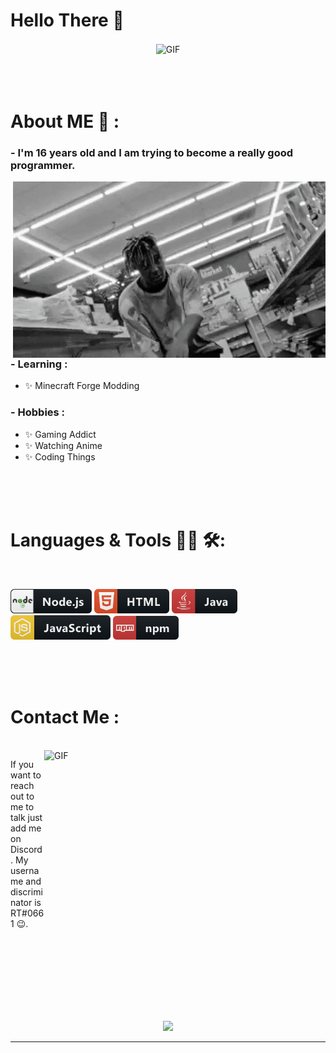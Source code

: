# Hello There 👋

<div align="center">
<img hight="300" width="700" alt="GIF" align="center" src="https://giffiles.alphacoders.com/210/210396.gif">
</div>

</br>
</br>
</br>


# About ME 💬 :

### - I'm 16 years old and I am trying to become a really good programmer.

<img hight="400" width="500" alt="GIF" align="right" src="https://github.com/rtgamingwdt/rtgamingwdt/blob/master/assets/juice-wrld.gif">

### - Learning :
- ✨ Minecraft Forge Modding

### - Hobbies : 
- ✨ Gaming Addict
- ✨ Watching Anime
- ✨ Coding Things

</br>
</br>
</br>



# Languages & Tools 👨‍💻 🛠:
</br>

<p align="center">

<!-- For more icons please follow  https://github.com/MikeCodesDotNET/ColoredBadges -->
[<img src="https://github.com/MikeCodesDotNET/ColoredBadges/raw/master/svg/dev/frameworks/nodejs.svg" alt="nodejs" width="130">](https://nodejs.org/)
[<img src="https://github.com/MikeCodesDotNET/ColoredBadges/raw/master/svg/dev/languages/html.svg" alt="html"  width="120">](https://html.com/)
[<img src="https://github.com/MikeCodesDotNET/ColoredBadges/raw/master/svg/dev/languages/java.svg" alt="java" width="105">](https://jdk.java.net/)
[<img src="https://github.com/MikeCodesDotNET/ColoredBadges/raw/master/svg/dev/languages/js.svg" alt="js" width="160">](https://www.javascript.com/)
[<img src="https://github.com/MikeCodesDotNET/ColoredBadges/raw/master/svg/dev/services/npm.svg" alt="npm" width="105">](https://www.npmjs.com/)
</p>
</br>
</br>
</br>



# Contact Me :

<p>
 </br>


<img height="320" width="450" align="right" alt="GIF" src="https://giffiles.alphacoders.com/125/125060.gif">


If you want to reach out to me to talk just add me on Discord. My username and discriminator is RT#0661 😉.
 </p>
</br>
</br>
</br>
</br>
</br>
</br>
</br>



<p align="center" >  
  <a href="https://github.com/rtgamingwdt/github-readme-stats"> 
<img  src="https://github-readme-stats.vercel.app/api?username=rtgamingwdt&&show_icons=true&include_all_commits=true&theme=blue"/>
  </a>
  </p>

*************
